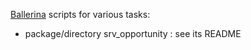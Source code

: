 [Ballerina](https://ballerina.io/) scripts for various tasks:
* package/directory srv_opportunity : see its README
